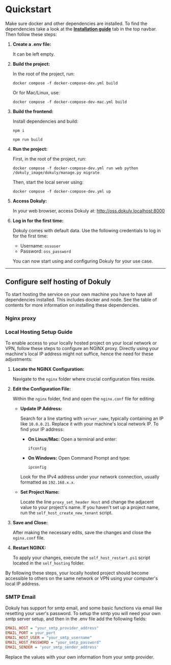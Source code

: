 # Quickstart

Make sure docker and other dependencies are installed.
To find the dependencies take a look at the <a href="/installation">**Installation guide**</a> tab in the top navbar.
Then follow these steps:

<ol>
  <li>
    <strong>Create a .env file:</strong> 
    <p>It can be left empty.</p>
  </li>
  <li>
    <strong>Build the project:</strong>
    <p>In the root of the project, run:</p>
    <pre><code>docker compose -f docker-compose-dev.yml build</code></pre>
    <p>Or for Mac/Linux, use:</p>
    <pre><code>docker compose -f docker-compose-dev-mac.yml build</code></pre>
  </li>
  <li>
    <strong>Build the frontend:</strong>
    <p>Install dependencies and build:</p>
    <pre><code>npm i</code></pre>
    <pre><code>npm run build</code></pre>
  </li>
  <li>
    <strong>Run the project:</strong>
    <p>First, in the root of the project, run:</p>
    <pre><code>docker compose -f docker-compose-dev.yml run web python /dokuly_image/dokuly/manage.py migrate</code></pre>
    <p>Then, start the local server using:</p>
    <pre><code>docker compose -f docker-compose-dev.yml up</code></pre>
  </li>
  <li>
    <strong>Access Dokuly:</strong>
    <p>In your web browser, access Dokuly at:
      <a href="http://oss.dokuly.localhost:8000" target="_blank">http://oss.dokuly.localhost:8000</a>
    </p>
  </li>
  <li>
    <strong>Log in for the first time:</strong>
    <p>Dokuly comes with default data. Use the following credentials to log in for the first time:</p>
    <ul>
      <li>Username: <code>ossuser</code></li>
      <li>Password: <code>oss_password</code></li>
    </ul>
    <p>You can now start using and configuring Dokuly for your use case.</p>
  </li>
</ol>

---

<a name="setup_selfhost" />

## Configure self hosting of Dokuly

To start hosting the service on your own machine you have to have all dependencies installed. This includes docker and node. See the table of contents for more information on installing these dependencies. 
<a name="nginx_proxy" />

### Nginx proxy

### Local Hosting Setup Guide

To enable access to your locally hosted project on your local network or VPN, follow these steps to configure an NGINX proxy. Directly using your machine's local IP address might not suffice, hence the need for these adjustments:

<ol>
  <li>
    <strong>Locate the NGINX Configuration:</strong>
    <p>Navigate to the <code>nginx</code> folder where crucial configuration files reside.</p>
  </li>
  <li>
    <strong>Edit the Configuration File:</strong>
    <p>Within the <code>nginx</code> folder, find and open the <code>nginx.conf</code> file for editing:</p>
    <ul>
      <li>
        <strong>Update IP Address:</strong>
        <p>Search for a line starting with <code>server_name</code>, typically containing an IP like <code>10.0.0.21</code>. Replace it with your machine's local network IP. To find your IP address:</p>
        <ul>
          <li>
            <strong>On Linux/Mac:</strong> Open a terminal and enter:
            <pre><code>ifconfig</code></pre>
          </li>
          <li>
            <strong>On Windows:</strong> Open Command Prompt and type:
            <pre><code>ipconfig</code></pre>
          </li>
        </ul>
        <p>Look for the IPv4 address under your network connection, usually formatted as <code>192.168.x.x</code>.</p>
      </li>
      <li>
        <strong>Set Project Name:</strong>
        <p>Locate the line <code>proxy_set_header Host</code> and change the adjacent value to your project's name. If you haven't set up a project name, run the <code>self_host_create_new_tenant</code> script.</p>
      </li>
    </ul>
  </li>
  <li>
    <strong>Save and Close:</strong>
    <p>After making the necessary edits, save the changes and close the <code>nginx.conf</code> file.</p>
  </li>
  <li>
    <strong>Restart NGINX:</strong>
    <p>To apply your changes, execute the <code>self_host_restart.ps1</code> script located in the <code>self_hosting</code> folder.</p>
  </li>
</ol>


By following these steps, your locally hosted project should become accessible to others on the same network or VPN using your computer's local IP address.

### SMTP Email

Dokuly has support for smtp email, and some basic functions via email like resetting your user's password. To setup the smtp you will need your own smtp server setup, and then in the .env file add the following fields:

```ini
EMAIL_HOST = "your_smtp_provider_address"
EMAIL_PORT = your_port
EMAIL_HOST_USER = "your_smtp_username"
EMAIL_HOST_PASSWORD = "your_smtp_password"
EMAIL_SENDER = 'your_smtp_sender_address'
```

Replace the values with your own information from your smtp provider.
